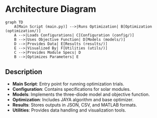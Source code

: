 # Architecture Diagram

```mermaid
graph TD
    A[Main Script (main.py)] -->|Runs Optimization| B[Optimization (optimization/)]
    A -->|Loads Configurations| C[Configuration (config/)]
    B -->|Uses Objective Function| D[Models (models/)]
    D -->|Provides Data| E[Results (results/)]
    E -->|Visualized By| F[Utilities (utils/)]
    C -->|Provides Module Specs| D
    B -->|Optimizes Parameters| E
```

## Description
- **Main Script**: Entry point for running optimization trials.
- **Configuration**: Contains specifications for solar modules.
- **Models**: Implements the three-diode model and objective function.
- **Optimization**: Includes JAYA algorithm and base optimizer.
- **Results**: Stores outputs in JSON, CSV, and MATLAB formats.
- **Utilities**: Provides data handling and visualization tools.